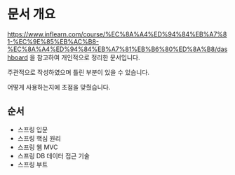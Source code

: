 # 문서 개요

https://www.inflearn.com/course/%EC%8A%A4%ED%94%84%EB%A7%81-%EC%9E%85%EB%AC%B8-%EC%8A%A4%ED%94%84%EB%A7%81%EB%B6%80%ED%8A%B8/dashboard 을 참고하여 개인적으로 정리한 문서입니다.

주관적으로 작성하였으며 틀린 부분이 있을 수 있습니다.

어떻게 사용하는지에 초점을 맞췄습니다.

## 순서
 - 스프링 입문
 - 스프링 핵심 원리
 - 스프링 웹 MVC
 - 스프링 DB 데이터 접근 기술
 - 스프링 부트